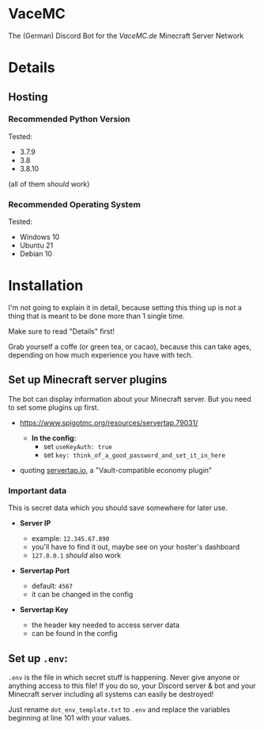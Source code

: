 # VaceMC
The (German) Discord Bot for the *VaceMC.de* Minecraft Server Network

# Details
## Hosting
### Recommended Python Version
Tested:
- 3.7.9
- 3.8
- 3.8.10

(all of them *should* work)

### Recommended Operating System
Tested:
- Windows 10
- Ubuntu 21
- Debian 10

# Installation
I'm not going to explain it in detail, because setting this thing up is not a thing that is meant to be done more than 1 single time.

Make sure to read "Details" first!

Grab yourself a coffe (or green tea, or cacao), because this can take ages, depending on how much experience you have with tech. 

## Set up Minecraft server plugins
The bot can display information about your Minecraft server.
But you need to set some plugins up first.

- https://www.spigotmc.org/resources/servertap.79031/
    - **In the config:**
        - set `useKeyAuth: true`
        - set `key: think_of_a_good_password_and_set_it_in_here`

- quoting [servertap.io](https://servertap.io/), a "Vault-compatible economy plugin"

### Important data
This is secret data which you should save somewhere for later use.

- **Server IP**
    - example: `12.345.67.890`
    - you'll have to find it out, maybe see on your hoster's dashboard
    - `127.0.0.1` *should* also work

- **Servertap Port**
    - default: `4567`
    - it can be changed in the config

- **Servertap Key**
    - the header key needed to access server data
    - can be found in the config

## Set up `.env`:
`.env` is the file in which secret stuff is happening.
Never give anyone or anything access to this file! If you do so, your Discord server & bot and your Minecraft server including all systems can easily be destroyed!

Just rename `dot_env_template.txt` to `.env` and replace the variables beginning at line 101 with your values.